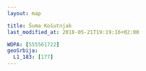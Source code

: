 ```yaml
---
layout: map

title: Šuma Košutnjak
last_modified_at: 2018-05-21T19:19:16+02:00

WDPA: [555561722]
geoSrbija:
  L1_183: [177]
---
```

